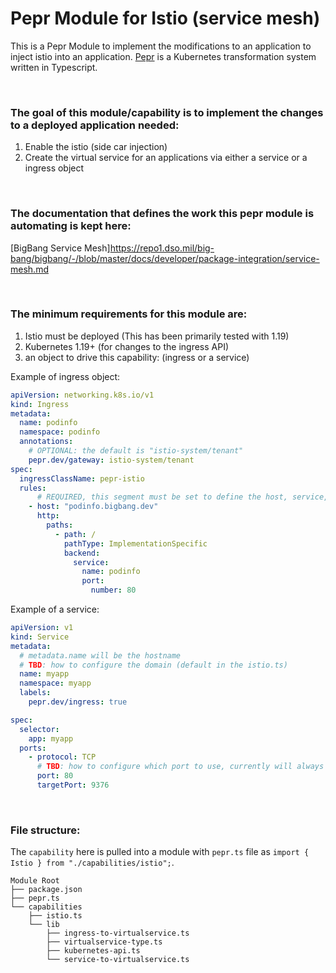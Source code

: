 # Pepr Module for Istio (service mesh)

This is a Pepr Module to implement the modifications to an application to inject istio into an application. 
[Pepr](https://github.com/defenseunicorns/pepr) is a Kubernetes transformation system written in Typescript.

<br>

### The goal of this module/capability is to implement the changes to a deployed application needed:
1. Enable the istio (side car injection)
2. Create the virtual service for an applications via either a service or a ingress object

<br>

### The documentation that defines the work this pepr module is automating is kept here:
[BigBang Service Mesh]https://repo1.dso.mil/big-bang/bigbang/-/blob/master/docs/developer/package-integration/service-mesh.md

<br>

### The minimum requirements for this module are:
1. Istio must be deployed (This has been primarily tested with 1.19)
2. Kubernetes 1.19+ (for changes to the ingress API)
3. an object to drive this capability: (ingress or a service)

Example of ingress object:
```yaml
apiVersion: networking.k8s.io/v1
kind: Ingress
metadata:
  name: podinfo
  namespace: podinfo
  annotations:
    # OPTIONAL: the default is "istio-system/tenant"
    pepr.dev/gateway: istio-system/tenant
spec:
  ingressClassName: pepr-istio
  rules:
      # REQUIRED, this segment must be set to define the host, service, and port
    - host: "podinfo.bigbang.dev"
      http:
        paths:
          - path: /
            pathType: ImplementationSpecific
            backend:
              service:
                name: podinfo
                port:
                  number: 80
```
Example of a service:
```yaml
apiVersion: v1
kind: Service
metadata:
  # metadata.name will be the hostname
  # TBD: how to configure the domain (default in the istio.ts)
  name: myapp
  namespace: myapp
  labels:
    pepr.dev/ingress: true

spec:
  selector:
    app: myapp
  ports:
    - protocol: TCP
      # TBD: how to configure which port to use, currently will always pick up 80/443
      port: 80
      targetPort: 9376
```
<br>


### File structure:
The `capability` here is pulled into a module with `pepr.ts` file as `import { Istio } from "./capabilities/istio";`.
```
Module Root
├── package.json
├── pepr.ts
└── capabilities
    ├── istio.ts
    └── lib
        ├── ingress-to-virtualservice.ts
        ├── virtualservice-type.ts
        ├── kubernetes-api.ts
        └── service-to-virtualservice.ts
```
